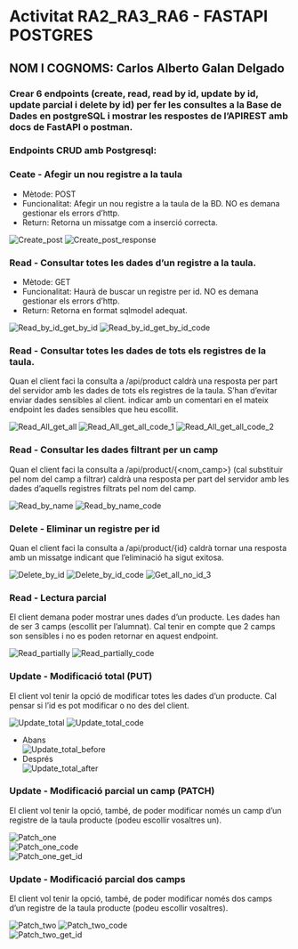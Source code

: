 # Activitat RA2_RA3_RA6 - FASTAPI POSTGRES 

## NOM I COGNOMS: Carlos Alberto Galan Delgado 
### Crear 6 endpoints (create, read, read by id, update by id, update parcial i delete by id) per fer les consultes a la Base de Dades en postgreSQL i mostrar les respostes de l’APIREST amb docs de FastAPI o postman.  

### Endpoints CRUD amb Postgresql:  
### Ceate - Afegir un nou registre a la taula  
* Mètode: POST  
* Funcionalitat: Afegir un nou registre a la taula de la BD.  NO es demana gestionar els errors d’http.  
* Return: Retorna un missatge com a inserció correcta.  

![Create_post](img_postgres/create_post.jpg)
![Create_post_response](img_postgres/create_post_code.jpg)

### Read - Consultar totes les dades d’un registre a la taula.  
* Mètode: GET  
* Funcionalitat: Haurà de buscar un registre per id. NO es demana gestionar els errors d’http.  
* Return: Retorna en format sqlmodel adequat.  

![Read_by_id_get_by_id](img_postgres/read_by_id_get_by_id.jpg)
![Read_by_id_get_by_id_code](img_postgres/read_by_id_get_by_id_code.jpg)

### Read - Consultar totes les dades de tots els registres de la taula.  
Quan el client faci la consulta a /api/product caldrà una resposta per part del servidor amb les dades de tots els registres de la taula. S’han d’evitar enviar dades sensibles al client. indicar amb un comentari en el mateix endpoint les dades sensibles que heu escollit.  

![Read_All_get_all](img_postgres/read_all_get_all.jpg)
![Read_All_get_all_code_1](img_postgres/read_all_get_all_code_1.jpg) 
![Read_All_get_all_code_2](img_postgres/read_all_get_all_code_2.jpg)

### Read - Consultar les dades filtrant per un camp  
Quan el client faci la consulta a /api/product/{<nom_camp>} (cal substituir <nom-camp> pel nom del camp a filtrar) caldrà una resposta per part del servidor amb les dades d’aquells registres filtrats pel nom del camp.  

![Read_by_name](img_postgres/read_by_name.jpg)
![Read_by_name_code](img_postgres/read_by_name_code.jpg)

### Delete - Eliminar un registre per id  
Quan el client faci la consulta a /api/product/{id} caldrà tornar una resposta amb un missatge indicant que l’eliminació ha sigut exitosa.  

![Delete_by_id](img_postgres/delete_by_id.jpg)
![Delete_by_id_code](img_postgres/delete_by_id_code.jpg)
![Get_all_no_id_3](img_postgres/get_all_no_id_3.jpg)

### Read - Lectura parcial  
El client demana poder mostrar unes dades d’un producte. Les dades han de ser 3 camps (escollit per l’alumnat). Cal tenir en compte que 2 camps son sensibles i no es poden retornar en aquest endpoint.  

![Read_partially](img_postgres/read_partially.jpg)
![Read_partially_code](img_postgres/read_partially_code.jpg)  

### Update - Modificació total (PUT)  
El client vol tenir la opció de modificar totes les dades d’un producte. Cal pensar si l’id es pot modificar o no des del client.  

![Update_total](img_postgres/update_total.jpg)
![Update_total_code](img_postgres/update_total_code.jpg)  
* Abans  
![Update_total_before](img_postgres/update_total_before_id_5.jpg)  
* Després  
![Update_total_after](img_postgres/update_total_after_id_5.jpg)  

### Update - Modificació parcial un camp (PATCH)  
El client vol tenir la opció, també, de poder modificar només un camp d’un registre de la taula producte (podeu escollir vosaltres un).  

![Patch_one](img_postgres/patch_one.jpg)  
![Patch_one_code](img_postgres/patch_one_code.jpg)  
![Patch_one_get_id](img_postgres/patch_one_get_id.jpg)  

### Update - Modificació parcial dos camps  
El client vol tenir la opció, també, de poder modificar només dos camps d’un registre de la taula producte (podeu escollir vosaltres).  

![Patch_two](img_postgres/patch_two.jpg)
![Patch_two_code](img_postgres/patch_two_code.jpg)  
![Patch_two_get_id](img_postgres/patch_two_get_id.jpg)
